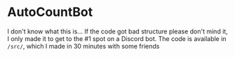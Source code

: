# AutoCountBot

I don't know what this is... If the code got bad structure please don't mind it, I only made it to get to the #1 spot on a Discord bot. The code is available in `/src/`, which I made in 30 minutes with some friends
